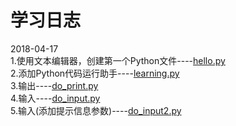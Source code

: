 # 学习日志

2018-04-17  
1.使用文本编辑器，创建第一个Python文件----[hello.py](./samples/basic/hello.py)  
2.添加Python代码运行助手----[learning.py](./teach/learning.py)   
3.输出----[do_print.py](./samples/basic/do_print.py)  
4.输入----[do_input.py](./samples/basic/do_input.py)  
5.输入(添加提示信息参数)----[do_input2.py](./samples/basic/do_input2.py)  
